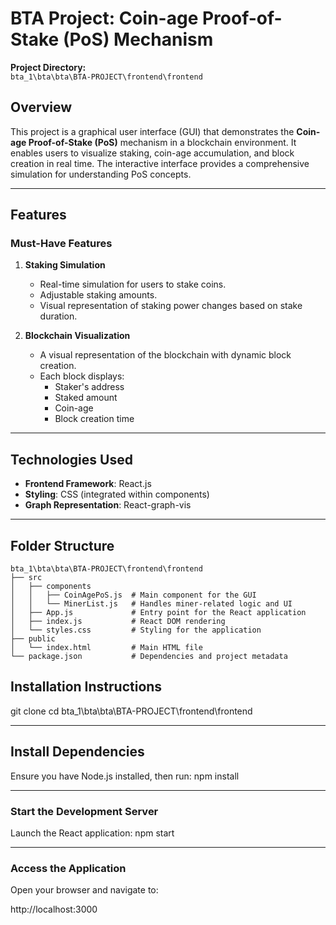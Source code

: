# BTA Project: Coin-age Proof-of-Stake (PoS) Mechanism

**Project Directory:**  
`bta_1\bta\bta\BTA-PROJECT\frontend\frontend`

## Overview  
This project is a graphical user interface (GUI) that demonstrates the **Coin-age Proof-of-Stake (PoS)** mechanism in a blockchain environment. It enables users to visualize staking, coin-age accumulation, and block creation in real time. The interactive interface provides a comprehensive simulation for understanding PoS concepts.

---

## Features  

### Must-Have Features  
1. **Staking Simulation**  
   - Real-time simulation for users to stake coins.  
   - Adjustable staking amounts.  
   - Visual representation of staking power changes based on stake duration.  

2. **Blockchain Visualization**  
   - A visual representation of the blockchain with dynamic block creation.  
   - Each block displays:  
     - Staker's address  
     - Staked amount  
     - Coin-age  
     - Block creation time  

---

## Technologies Used  
- **Frontend Framework**: React.js  
- **Styling**: CSS (integrated within components)  
- **Graph Representation**: React-graph-vis  

---

## Folder Structure  

```plaintext
bta_1\bta\bta\BTA-PROJECT\frontend\frontend
├── src
│   ├── components
│   │   ├── CoinAgePoS.js  # Main component for the GUI
│   │   └── MinerList.js   # Handles miner-related logic and UI
│   ├── App.js             # Entry point for the React application
│   ├── index.js           # React DOM rendering
│   └── styles.css         # Styling for the application
├── public
│   └── index.html         # Main HTML file
└── package.json           # Dependencies and project metadata

```



## Installation Instructions
git clone <repository-url>
cd bta_1\bta\bta\BTA-PROJECT\frontend\frontend


---

## Install Dependencies
Ensure you have Node.js installed, then run:   npm install

---

### Start the Development Server
Launch the React application: npm start

---
### Access the Application
Open your browser and navigate to:

http://localhost:3000
